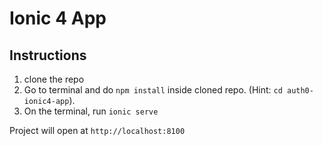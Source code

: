 # Ionic 4 App

## Instructions
1. clone the repo
2. Go to terminal and do `npm install` inside cloned repo. (Hint: `cd auth0-ionic4-app`).
3. On the terminal, run `ionic serve`

Project will open at `http://localhost:8100`
